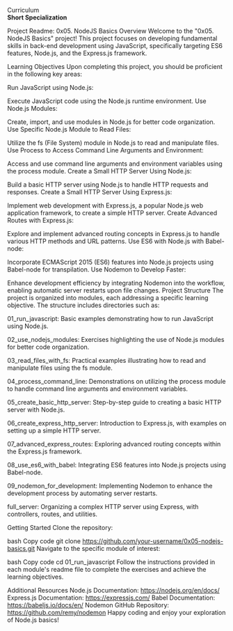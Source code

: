 Curriculum <br>
**Short Specialization** <br>

Project Readme: 0x05. NodeJS Basics
Overview
Welcome to the "0x05. NodeJS Basics" project! This project focuses on developing fundamental skills in back-end development using JavaScript, specifically targeting ES6 features, Node.js, and the Express.js framework.

Learning Objectives
Upon completing this project, you should be proficient in the following key areas:

Run JavaScript using Node.js:

Execute JavaScript code using the Node.js runtime environment.
Use Node.js Modules:

Create, import, and use modules in Node.js for better code organization.
Use Specific Node.js Module to Read Files:

Utilize the fs (File System) module in Node.js to read and manipulate files.
Use Process to Access Command Line Arguments and Environment:

Access and use command line arguments and environment variables using the process module.
Create a Small HTTP Server Using Node.js:

Build a basic HTTP server using Node.js to handle HTTP requests and responses.
Create a Small HTTP Server Using Express.js:

Implement web development with Express.js, a popular Node.js web application framework, to create a simple HTTP server.
Create Advanced Routes with Express.js:

Explore and implement advanced routing concepts in Express.js to handle various HTTP methods and URL patterns.
Use ES6 with Node.js with Babel-node:

Incorporate ECMAScript 2015 (ES6) features into Node.js projects using Babel-node for transpilation.
Use Nodemon to Develop Faster:

Enhance development efficiency by integrating Nodemon into the workflow, enabling automatic server restarts upon file changes.
Project Structure
The project is organized into modules, each addressing a specific learning objective. The structure includes directories such as:

01_run_javascript: Basic examples demonstrating how to run JavaScript using Node.js.

02_use_nodejs_modules: Exercises highlighting the use of Node.js modules for better code organization.

03_read_files_with_fs: Practical examples illustrating how to read and manipulate files using the fs module.

04_process_command_line: Demonstrations on utilizing the process module to handle command line arguments and environment variables.

05_create_basic_http_server: Step-by-step guide to creating a basic HTTP server with Node.js.

06_create_express_http_server: Introduction to Express.js, with examples on setting up a simple HTTP server.

07_advanced_express_routes: Exploring advanced routing concepts within the Express.js framework.

08_use_es6_with_babel: Integrating ES6 features into Node.js projects using Babel-node.

09_nodemon_for_development: Implementing Nodemon to enhance the development process by automating server restarts.

full_server: Organizing a complex HTTP server using Express, with controllers, routes, and utilities.

Getting Started
Clone the repository:

bash
Copy code
git clone https://github.com/your-username/0x05-nodejs-basics.git
Navigate to the specific module of interest:

bash
Copy code
cd 01_run_javascript
Follow the instructions provided in each module's readme file to complete the exercises and achieve the learning objectives.

Additional Resources
Node.js Documentation: https://nodejs.org/en/docs/
Express.js Documentation: https://expressjs.com/
Babel Documentation: https://babeljs.io/docs/en/
Nodemon GitHub Repository: https://github.com/remy/nodemon
Happy coding and enjoy your exploration of Node.js basics!